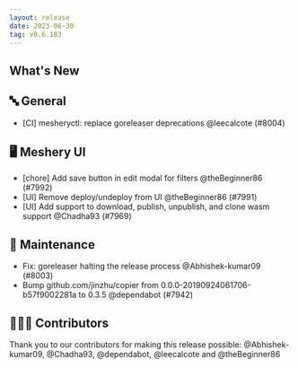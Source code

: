 ```yaml
---
layout: release
date: 2023-06-30
tag: v0.6.103
---
```


## What's New
## 🔤 General
- [CI] mesheryctl: replace goreleaser deprecations @leecalcote (#8004)

## 🖥 Meshery UI

- [chore] Add save button in edit modal for filters @theBeginner86 (#7992)
- [UI] Remove deploy/undeploy from UI @theBeginner86 (#7991)
- [UI] Add support to download, publish, unpublish, and clone wasm support @Chadha93 (#7969)

## 🧰 Maintenance

- Fix: goreleaser halting the release process @Abhishek-kumar09 (#8003)
- Bump github.com/jinzhu/copier from 0.0.0-20190924061706-b57f9002281a to 0.3.5 @dependabot (#7942)

## 👨🏽‍💻 Contributors

Thank you to our contributors for making this release possible:
@Abhishek-kumar09, @Chadha93, @dependabot, @leecalcote and @theBeginner86
